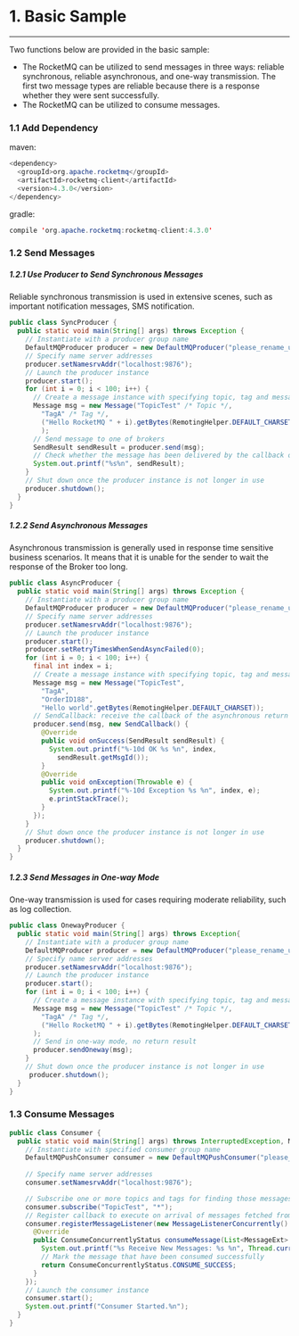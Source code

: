 # 1. Basic Sample 
------
Two functions below are provided in the basic sample:
* The RocketMQ can be utilized to send messages in three ways: reliable synchronous, reliable asynchronous, and one-way transmission.  The first two message types are reliable because there is a response whether they were sent successfully.
* The RocketMQ can be utilized to consume messages.
### 1.1 Add Dependency
maven:
``` java
<dependency>
  <groupId>org.apache.rocketmq</groupId>
  <artifactId>rocketmq-client</artifactId>
  <version>4.3.0</version>
</dependency>
```
gradle: 
``` java 
compile 'org.apache.rocketmq:rocketmq-client:4.3.0'
```
### 1.2 Send Messages
##### 1.2.1 Use Producer to Send Synchronous Messages
Reliable synchronous transmission is used in extensive scenes, such as important notification messages, SMS notification.
``` java
public class SyncProducer {
  public static void main(String[] args) throws Exception {
    // Instantiate with a producer group name
    DefaultMQProducer producer = new DefaultMQProducer("please_rename_unique_group_name");
    // Specify name server addresses
    producer.setNamesrvAddr("localhost:9876");
    // Launch the producer instance
    producer.start();
    for (int i = 0; i < 100; i++) {
      // Create a message instance with specifying topic, tag and message body
      Message msg = new Message("TopicTest" /* Topic */,
        "TagA" /* Tag */,
        ("Hello RocketMQ " + i).getBytes(RemotingHelper.DEFAULT_CHARSET) /* Message body */
        );
      // Send message to one of brokers
      SendResult sendResult = producer.send(msg);
      // Check whether the message has been delivered by the callback of sendResult
      System.out.printf("%s%n", sendResult);
    }
    // Shut down once the producer instance is not longer in use
    producer.shutdown();
  }
}
```
##### 1.2.2 Send Asynchronous Messages
Asynchronous transmission is generally used in response time sensitive business scenarios. It means that it is unable for the sender to wait the response of the Broker too long.
``` java
public class AsyncProducer {
  public static void main(String[] args) throws Exception {
    // Instantiate with a producer group name
    DefaultMQProducer producer = new DefaultMQProducer("please_rename_unique_group_name");
    // Specify name server addresses
    producer.setNamesrvAddr("localhost:9876");
    // Launch the producer instance
    producer.start();
    producer.setRetryTimesWhenSendAsyncFailed(0);
    for (int i = 0; i < 100; i++) {
      final int index = i;
      // Create a message instance with specifying topic, tag and message body
      Message msg = new Message("TopicTest",
        "TagA",
        "OrderID188",
        "Hello world".getBytes(RemotingHelper.DEFAULT_CHARSET));
      // SendCallback: receive the callback of the asynchronous return result.
      producer.send(msg, new SendCallback() {
        @Override
        public void onSuccess(SendResult sendResult) {
          System.out.printf("%-10d OK %s %n", index,
            sendResult.getMsgId());
        }
        @Override
        public void onException(Throwable e) {
          System.out.printf("%-10d Exception %s %n", index, e);
          e.printStackTrace();
        }
      });
    }
    // Shut down once the producer instance is not longer in use
    producer.shutdown();
  }
}
```
##### 1.2.3 Send Messages in One-way Mode
One-way transmission is used for cases requiring moderate reliability, such as log collection.
``` java
public class OnewayProducer {
  public static void main(String[] args) throws Exception{
    // Instantiate with a producer group name
    DefaultMQProducer producer = new DefaultMQProducer("please_rename_unique_group_name");
    // Specify name server addresses
    producer.setNamesrvAddr("localhost:9876");
    // Launch the producer instance
    producer.start();
    for (int i = 0; i < 100; i++) {
      // Create a message instance with specifying topic, tag and message body
      Message msg = new Message("TopicTest" /* Topic */,
        "TagA" /* Tag */,
        ("Hello RocketMQ " + i).getBytes(RemotingHelper.DEFAULT_CHARSET) /* Message body */
      );
      // Send in one-way mode, no return result
      producer.sendOneway(msg);
    }
    // Shut down once the producer instance is not longer in use
     producer.shutdown();
  }
}
```
### 1.3 Consume Messages
``` java
public class Consumer {
  public static void main(String[] args) throws InterruptedException, MQClientException {
    // Instantiate with specified consumer group name
    DefaultMQPushConsumer consumer = new DefaultMQPushConsumer("please_rename_unique_group_name");
    
    // Specify name server addresses
    consumer.setNamesrvAddr("localhost:9876");

    // Subscribe one or more topics and tags for finding those messages need to be consumed
    consumer.subscribe("TopicTest", "*");
    // Register callback to execute on arrival of messages fetched from brokers
    consumer.registerMessageListener(new MessageListenerConcurrently() {
      @Override
      public ConsumeConcurrentlyStatus consumeMessage(List<MessageExt> msgs, ConsumeConcurrentlyContext context) {
        System.out.printf("%s Receive New Messages: %s %n", Thread.currentThread().getName(), msgs);
        // Mark the message that have been consumed successfully
        return ConsumeConcurrentlyStatus.CONSUME_SUCCESS;
      }
    });
    // Launch the consumer instance
    consumer.start();
    System.out.printf("Consumer Started.%n");
  }
}
```